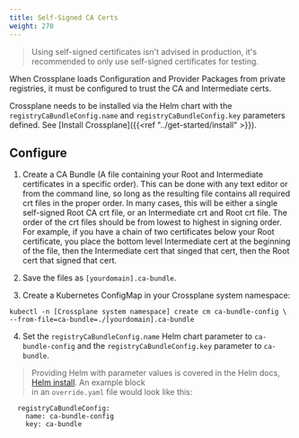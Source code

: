 ```yaml
---  
title: Self-Signed CA Certs
weight: 270   
---  
```


>  Using self-signed certificates isn't advised in production, it's 
recommended to only use self-signed certificates for testing.

When Crossplane loads Configuration and Provider Packages from private 
registries, it must be configured to trust the CA and Intermediate certs. 

Crossplane needs to be installed via the Helm chart with the 
`registryCaBundleConfig.name` and `registryCaBundleConfig.key` parameters 
defined. See [Install Crossplane]({{<ref "../get-started/install" >}}).

## Configure

1. Create a CA Bundle (A file containing your Root and Intermediate 
certificates in a specific order). This can be done with any text editor or 
from the command line, so long as the resulting file contains all required crt 
files in the proper order. In many cases, this will be either a single 
self-signed Root CA crt file, or an Intermediate crt and Root crt file. The 
order of the crt files should be from lowest to highest in signing order. 
For example, if you have a chain of two certificates below your Root 
certificate, you place the bottom level Intermediate cert at the beginning of 
the file, then the Intermediate cert that singed that cert, then the Root cert 
that signed that cert.

2. Save the files as `[yourdomain].ca-bundle`.

3. Create a Kubernetes ConfigMap in your Crossplane system namespace:

```
kubectl -n [Crossplane system namespace] create cm ca-bundle-config \
--from-file=ca-bundle=./[yourdomain].ca-bundle
```

4. Set the `registryCaBundleConfig.name` Helm chart parameter to 
`ca-bundle-config` and the `registryCaBundleConfig.key` parameter to 
`ca-bundle`.

> Providing Helm with parameter values is covered in the Helm docs, 
[Helm install](https://helm.sh/docs/helm/helm_install/). An example block  
in an `override.yaml` file would look like this:
```
  registryCaBundleConfig:
    name: ca-bundle-config
    key: ca-bundle
```
